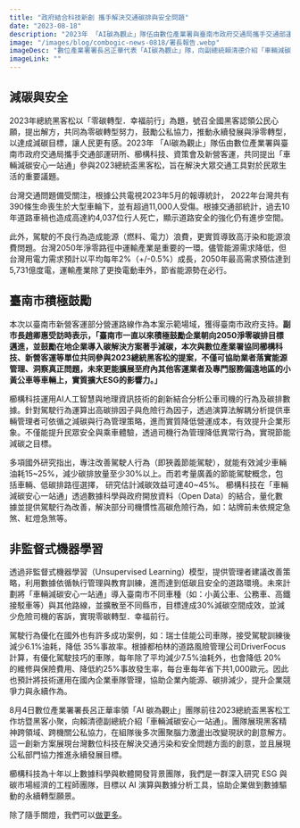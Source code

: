 ```yaml
---
title: "政府結合科技新創 攜手解決交通碳排與安全問題"
date: "2023-08-18"
description: "2023年 「AI碳為觀止」隊伍由數位產業署與臺南市政府交通局攜手交通部運研所、櫛構科技、資策會及新營客運，共同提出「車輛減碳安心一站通」參與2023總統盃黑客松，旨在解決大眾交通工具對於民眾生活的重要議題。"
image: "/images/blog/combogic-news-0818/署長報告.webp"
imageDesc: "數位產業署署長呂正華代表「AI碳為觀止」隊，向副總統賴清德介紹「車輛減碳安心一站通」。"
imageLink: ""
---
```


<h2>減碳與安全</h2>
<p>2023年總統黑客松以「零碳轉型．幸福前行」為題，號召全國黑客認領公民心願，提出解方，共同為零碳轉型努力，鼓勵公私協力，推動永續發展與淨零轉型，以達成減碳目標，讓人民更有感。2023年 「AI碳為觀止」隊伍由數位產業署與臺南市政府交通局攜手交通部運研所、櫛構科技、資策會及新營客運，共同提出「車輛減碳安心一站通」參與2023總統盃黑客松，旨在解決大眾交通工具對於民眾生活的重要議題。</p>
<p>台灣交通問題備受關注，根據公共電視2023年5月的報導統計， 2022年台灣共有390條生命喪生於大型車輪下，並有超過11,000人受傷。根據交通部統計，過去10年道路車禍也造成高達約4,037位行人死亡，顯示道路安全的強化仍有進步空間。</p>
<p>此外，駕駛的不良行為造成能源（燃料、電力）浪費，更實質導致高汙染和能源浪費問題。台灣2050年淨零路徑中運輸產業是重要的一環。儘管能源需求降低，但台灣用電力需求預計以平均每年2%（+/-0.5%）成長，2050年最高需求預估達到5,731億度電，運輸產業除了更換電動車外，節省能源勢在必行。</p>
<h2>臺南市積極鼓勵</h2>
<p>本次以臺南市新營客運部分營運路線作為本案示範場域，獲得臺南市政府支持。<strong>副市長趙卿惠受訪時表示，「臺南市一直以來積極鼓勵企業朝向2050淨零碳排目標邁進，並鼓勵在地企業導入碳解決方案著手減碳，本次與數位產業署協同櫛構科技、新營客運等單位共同參與2023總統黑客松的提案，不僅可協助業者落實能源管理、洞察真正問題，未來更能擴展至府內其他客運業者及專門服務偏遠地區的小黃公車等車輛上，實質擴大ESG的影響力。」</strong></p>
<p>櫛構科技運用AI人工智慧與地理資訊技術的創新結合分析公車司機的行為及碳排數據。針對駕駛行為運算出高碳排因子與危險行為因子，透過演算法解耦分析提供車輛管理者可依循之減碳與行為管理策略，進而實質降低營運成本，有效提升企業形象。不僅能提升民眾安全與乘車體驗，透過司機行為管理降低異常行為，實現節能減碳之目標。</p>
<p>多項國外研究指出，專注改善駕駛人行為（即狹義節能駕駛），就能有效減少車輛油耗15~25%，減少碳排放量至少30%以上。而若考量廣義的節能駕駛概念，包括車輛、低碳排路徑選擇， 研究估計減碳效益可達40~45%。 櫛構科技在「車輛減碳安心一站通」透過數據科學與政府開放資料（Open Data）的結合，量化數據並提供駕駛行為改善，解決部分司機慣性高碳危險行為，如：站牌前未依規定急煞、紅燈急煞等。</p>
<h2>非監督式機器學習</h2>
<p>透過非監督式機器學習（Unsupervised Learning）模型，提供管理者建議改善策略，利用數據依循執行管理與教育訓練，進而達到低碳且安全的道路環境。未來計劃將「車輛減碳安心一站通」導入臺南市不同車種（如：小黃公車、公務車、高鐵接駁車等）與其他路線，並擴散至不同縣市，目標達成30%減碳空間成效，並減少危險司機的客訴，實現零碳轉型．幸福前行。</p>
<p>駕駛行為優化在國外也有許多成功案例，如：瑞士佳能公司車隊，接受駕駛訓練後減少6.1%油耗，降低 35%事故率。根據都柏林的道路風險管理公司DriverFocus計算，有優化駕駛技巧的車隊，每年除了平均減少7.5%油耗外，也會降低 20% 的維修與保險費用、降低約25%事故發生率，每台車每年省下共1,000歐元。因此也預計將技術運用在國內企業車隊管理，協助企業內能源、碳排減少，提升企業競爭力與永續作為。</p>
<p>8月4日數位產業署署長呂正華率領「AI 碳為觀止」團隊前往2023總統盃黑客松工作坊暨黑客小聚，向賴清德副總統介紹「車輛減碳安心一站通」。團隊展現黑客精神跨領域、跨機關公私協力，在組隊後多次團聚腦力激盪出改變現狀的創意解方。這一創新方案展現台灣數位科技在解決交通污染和安全問題方面的創意，並且展現公私部門協力推進永續發展目標。</p>
<p>櫛構科技為十年以上數據科學與軟體開發背景團隊，我們是一群深入研究 ESG 與碳市場經濟的工程師團隊，目標以 AI 演算與數據分析工具，協助企業做到數據驅動的永續轉型願景。</p>
<p>除了隨手關燈，我們可以<a href="https://combogic.com/">做更多</a>。</p>


